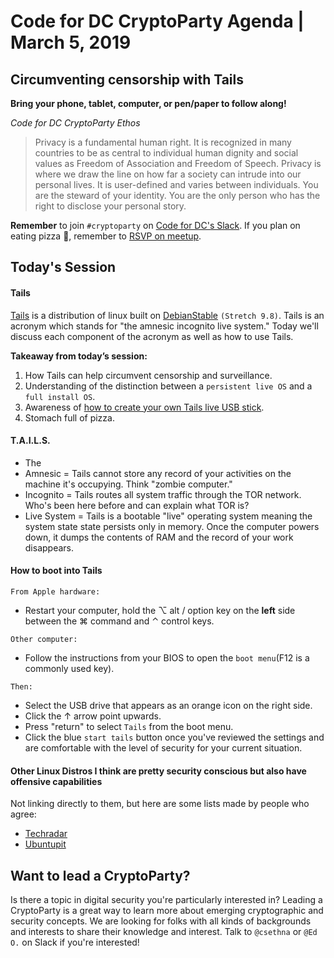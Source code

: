 # Code for DC CryptoParty Agenda | March 5, 2019
## Circumventing censorship with Tails
**Bring your phone, tablet, computer, or pen/paper to follow along!**

_Code for DC CryptoParty Ethos_
> Privacy is a fundamental human right. It is recognized in many countries to be as central to individual human dignity and social values as Freedom of Association and Freedom of Speech. Privacy is where we draw the line on how far a society can intrude into our personal lives. It is user-defined and varies between individuals. You are the steward of your identity. You are the only person who has the right to disclose your personal story.

**Remember** to join `#cryptoparty` on [Code for DC's Slack](https://codefordc.org/resources/slack.html). If you plan on eating pizza 🍕, remember to [RSVP on meetup](https://www.meetup.com/Code-for-DC/events/).

## Today's Session
#### Tails
[Tails](https://tails.boum.org/index.en.html) is a distribution of linux built on [DebianStable](https://wiki.debian.org/DebianStable) `(Stretch 9.8)`. Tails is an acronym which stands for "the amnesic incognito live system." Today we'll discuss each component of the acronym as well as how to use Tails.

**Takeaway from today’s session:**
1. How Tails can help circumvent censorship and surveillance.
2. Understanding of the distinction between a `persistent live OS` and a `full install OS`.
3. Awareness of [how to create your own Tails live USB stick](https://tails.boum.org/install/).
4. Stomach full of pizza.

#### T.A.I.L.S.
- The
- Amnesic = Tails cannot store any record of your activities on the machine it's occupying. Think "zombie computer."
- Incognito = Tails routes all system traffic through the TOR network. Who's been here before and can explain what TOR is?
- Live System = Tails is a bootable "live" operating system meaning the system state state persists only in memory. Once the computer powers down, it dumps the contents of RAM and the record of your work disappears.

#### How to boot into Tails
`From Apple hardware:`
- Restart your computer, hold the ⌥ alt / option key on the **left** side between the ⌘ command and ⌃ control keys.

`Other computer:`
- Follow the instructions from your BIOS to open the `boot menu`(F12 is a commonly used key).

`Then:`
- Select the USB drive that appears as an orange icon on the right side.
- Click the ↑ arrow point upwards.
- Press "return" to select `Tails` from the boot menu.
- Click the blue `start tails` button once you've reviewed the settings and are comfortable with the level of security for your current situation.



#### Other Linux Distros I think are pretty security conscious but also have offensive capabilities
Not linking directly to them, but here are some lists made by people who agree:
- [Techradar](https://www.techradar.com/news/best-linux-distro-privacy-security)
- [Ubuntupit](https://www.ubuntupit.com/15-most-secure-linux-distros-for-privacy-and-security-concern-users/¬)

## Want to lead a CryptoParty?
Is there a topic in digital security you're particularly interested in? Leading a CryptoParty is a great way to learn more about emerging cryptographic and security concepts. We are looking for folks with all kinds of backgrounds and interests to share their knowledge and interest. Talk to `@csethna` or `@Ed O.` on Slack if you're interested!
